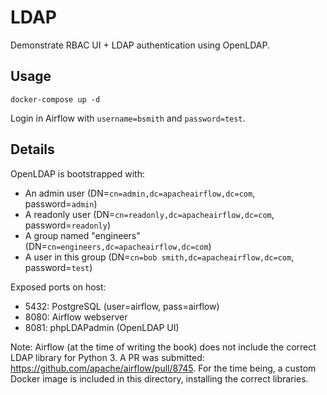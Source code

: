 # LDAP

Demonstrate RBAC UI + LDAP authentication using OpenLDAP.

## Usage

```
docker-compose up -d
```

Login in Airflow with `username=bsmith` and `password=test`.

## Details

OpenLDAP is bootstrapped with:

- An admin user (DN=`cn=admin,dc=apacheairflow,dc=com`, password=`admin`)
- A readonly user (DN=`cn=readonly,dc=apacheairflow,dc=com`, password=`readonly`)
- A group named "engineers" (DN=`cn=engineers,dc=apacheairflow,dc=com`)
- A user in this group (DN=`cn=bob smith,dc=apacheairflow,dc=com`, password=`test`)

Exposed ports on host:
- 5432: PostgreSQL (user=airflow, pass=airflow)
- 8080: Airflow webserver
- 8081: phpLDAPadmin (OpenLDAP UI)

Note: Airflow (at the time of writing the book) does not include the correct LDAP library for Python 3. A PR
was submitted: https://github.com/apache/airflow/pull/8745. For the time being, a custom Docker image is
included in this directory, installing the correct libraries.
